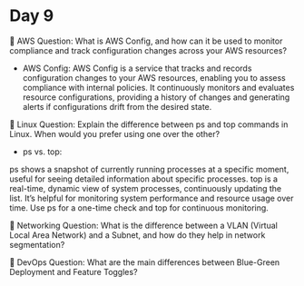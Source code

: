# Day 9

🔸 AWS Question:
What is AWS Config, and how can it be used to monitor compliance and track configuration changes across your AWS resources?
- AWS Config: AWS Config is a service that tracks and records configuration changes to your AWS resources, enabling you to assess compliance with internal policies. It continuously monitors and evaluates resource configurations, providing a history of changes and generating alerts if configurations drift from the desired state.


🔸 Linux Question:
Explain the difference between ps and top commands in Linux. When would you prefer using one over the other?
- ps vs. top:

ps shows a snapshot of currently running processes at a specific moment, useful for seeing detailed information about specific processes.
top is a real-time, dynamic view of system processes, continuously updating the list. It’s helpful for monitoring system performance and resource usage over time.
Use ps for a one-time check and top for continuous monitoring.



🔸 Networking Question:
What is the difference between a VLAN (Virtual Local Area Network) and a Subnet, and how do they help in network segmentation?

🔸 DevOps Question:
What are the main differences between Blue-Green Deployment and Feature Toggles?

